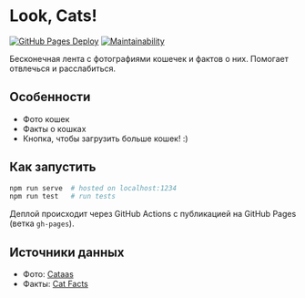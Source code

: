 # Look, Cats!

[![GitHub Pages Deploy](https://github.com/Seryiza/look-cats/actions/workflows/deploy.yml/badge.svg)](https://github.com/Seryiza/look-cats/actions/workflows/deploy.yml)
[![Maintainability](https://api.codeclimate.com/v1/badges/fd1bff98d92252dd6fbe/maintainability)](https://codeclimate.com/github/Seryiza/look-cats/maintainability)

Бесконечная лента с фотографиями кошечек и фактов о них. Помогает отвлечься и расслабиться.

## Особенности
- Фото кошек
- Факты о кошках
- Кнопка, чтобы загрузить больше кошек! :)

## Как запустить
```sh
npm run serve  # hosted on localhost:1234
npm run test   # run tests
```

Деплой происходит через GitHub Actions с публикацией на GitHub Pages (ветка `gh-pages`).

## Источники данных
- Фото: [Cataas](https://cataas.com/)
- Факты: [Cat Facts](https://alexwohlbruck.github.io/cat-facts/)
